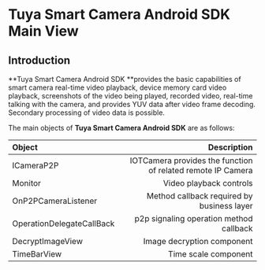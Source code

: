 # Tuya Smart Camera Android SDK Main View



## Introduction

**Tuya Smart Camera Android SDK **provides the basic capabilities of smart camera real-time video playback, device memory card video playback, screenshots of the video being played, recorded video, real-time talking with the camera, and provides YUV data after video frame decoding. Secondary processing of video data is possible.

The main objects of **Tuya Smart Camera Android SDK** are as follows:

| Object                    |                                                 Description |
| :------------------------ | ----------------------------------------------------------: |
| ICameraP2P                | IOTCamera provides the function of related remote IP Camera |
| Monitor                   |                                     Video playback controls |
| OnP2PCameraListener       |                  Method callback required by business layer |
| OperationDelegateCallBack |                     p2p signaling operation method callback |
| DecryptImageView          |                                  Image decryption component |
| TimeBarView               |                                        Time scale component |